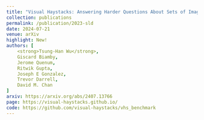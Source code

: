 ```yaml
---
title: "Visual Haystacks: Answering Harder Questions About Sets of Images"
collection: publications
permalink: /publication/2023-sld
date: 2024-07-21
venue: arXiv
highlight: New!
authors: [
	<strong>Tsung-Han Wu</strong>,
	Giscard Biamby,
	Jerome Quenum,
	Ritwik Gupta,
	Joseph E Gonzalez, 
	Trevor Darrell,
	David M. Chan
]
arxiv: https://arxiv.org/abs/2407.13766
page: https://visual-haystacks.github.io/
code: https://github.com/visual-haystacks/vhs_benchmark
---
```

